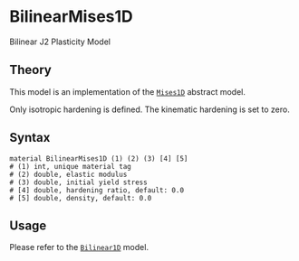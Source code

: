 # BilinearMises1D

Bilinear J2 Plasticity Model

## Theory

This model is an implementation of the [`Mises1D`](Mises1D.md) abstract model.

Only isotropic hardening is defined. The kinematic hardening is set to zero.

## Syntax

```
material BilinearMises1D (1) (2) (3) [4] [5]
# (1) int, unique material tag
# (2) double, elastic modulus
# (3) double, initial yield stress
# [4] double, hardening ratio, default: 0.0
# [5] double, density, default: 0.0
```

## Usage

Please refer to the [`Bilinear1D`](Bilinear1D.md) model.
